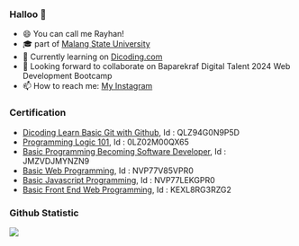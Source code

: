 ### Halloo 👋
- 😄 You can call me Rayhan!
- 🎓 part of [Malang State University](https://um.ac.id/)
- 🌱 Currently learning on [Dicoding.com](https://www.dicoding.com/)
- 👯 Looking forward to collaborate on Baparekraf Digital Talent 2024 Web Development Bootcamp
- 📫 How to reach me: [My Instagram](https://www.instagram.com/rayyhnaard/)
  
### Certification
* [Dicoding Learn Basic Git with Github](https://www.dicoding.com/certificates/QLZ94G0N9P5D), Id : QLZ94G0N9P5D
* [Programming Logic 101](https://www.dicoding.com/certificates/0LZ02M00QX65), Id : 0LZ02M00QX65
* [Basic Programming Becoming Software Developer](https://www.dicoding.com/certificates/JMZVDJMYNZN9), Id : JMZVDJMYNZN9
* [Basic Web Programming](https://www.dicoding.com/certificates/NVP77V85VPR0), Id : NVP77V85VPR0
* [Basic Javascript Programming](https://www.dicoding.com/certificates/NVP77LEKGPR0), Id : NVP77LEKGPR0
* [Basic Front End Web Programming](https://www.dicoding.com/certificates/KEXL8RG3RZG2), Id : KEXL8RG3RZG2
  
### Github Statistic
<p align="left">
<a href="https://github.com/rayhanardhinar">
  <img height="flex" src="https://github-readme-stats-eight-theta.vercel.app/api?username=rayhanardhinar&show_icons=true&theme=algolia&include_all_commits=true&count_private=true"/>
</p>
